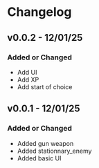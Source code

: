 # Changelog

## v0.0.2 - 12/01/25

### Added or Changed
- Add UI
- Add XP
- Add start of choice


## v0.0.1 - 12/01/25

### Added or Changed
- Added gun weapon
- Added stationnary_enemy
- Added basic UI
